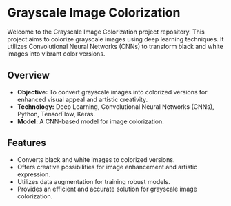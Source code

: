 # Grayscale Image Colorization

Welcome to the Grayscale Image Colorization project repository. This project aims to colorize grayscale images using deep learning techniques. It utilizes Convolutional Neural Networks (CNNs) to transform black and white images into vibrant color versions.

## Overview

- **Objective:** To convert grayscale images into colorized versions for enhanced visual appeal and artistic creativity.
- **Technology:** Deep Learning, Convolutional Neural Networks (CNNs), Python, TensorFlow, Keras.
- **Model:** A CNN-based model for image colorization.

## Features

- Converts black and white images to colorized versions.
- Offers creative possibilities for image enhancement and artistic expression.
- Utilizes data augmentation for training robust models.
- Provides an efficient and accurate solution for grayscale image colorization.
